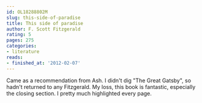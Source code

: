 ```yaml
---
id: OL18288802M
slug: this-side-of-paradise
title: This side of paradise
author: F. Scott Fitzgerald
rating: 5
pages: 275
categories:
- literature
reads:
- finished_at: '2012-02-07'
---
```

Came as a recommendation from Ash. I didn't dig "The Great Gatsby", so hadn't returned to any Fitzgerald. My loss, this book is fantastic, especially the closing section. I pretty much highlighted every page.
